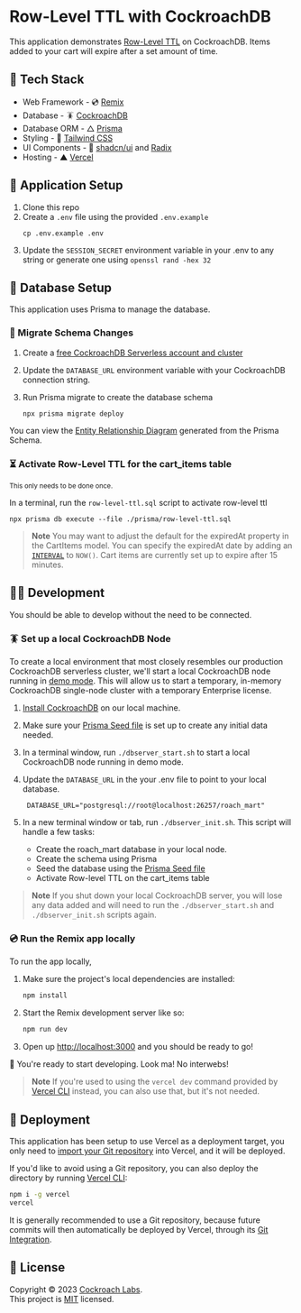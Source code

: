 # Row-Level TTL with CockroachDB

This application demonstrates [Row-Level TTL](https://www.cockroachlabs.com/docs/stable/row-level-ttl.html) on CockroachDB. Items added to your cart will expire after a set amount of time.

## 🥞 Tech Stack

- Web Framework - 💿 [Remix](https://remix.run/)
- Database - 🪳 [CockroachDB](https://www.cockroachlabs.com/)
- Database ORM - △ [Prisma](https://www.prisma.io/)
- Styling - 🍃 [Tailwind CSS](https://tailwindcss.com/)
- UI Components - 🧱 [shadcn/ui](https://ui.shadcn.com/) and [Radix](https://www.radix-ui.com/)
- Hosting - ▲ [Vercel](https://vercel.com/)

## 🧰 Application Setup

1. Clone this repo
1. Create a `.env` file using the provided `.env.example`
   ```
   cp .env.example .env
   ```
1. Update the `SESSION_SECRET` environment variable in your .env to any string or generate one using `openssl rand -hex 32`

## 💾 Database Setup

This application uses Prisma to manage the database.

### 🧳 Migrate Schema Changes

1. Create a [free CockroachDB Serverless account and cluster](https://cockroachlabs.cloud/signup?referralId=sample_app)

1. Update the `DATABASE_URL` environment variable with your CockroachDB connection string.
1. Run Prisma migrate to create the database schema
   ```shell
   npx prisma migrate deploy
   ```

You can view the [Entity Relationship Diagram](./erd.md) generated from the Prisma Schema.

### ⏳ Activate Row-Level TTL for the cart_items table

<sup>This only needs to be done once.</sup>

In a terminal, run the `row-level-ttl.sql` script to activate row-level ttl

```shell
npx prisma db execute --file ./prisma/row-level-ttl.sql
```

> **Note**
> You may want to adjust the default for the expiredAt property in the CartItems model. You can specify the expiredAt date by adding an [`INTERVAL`](https://www.cockroachlabs.com/docs/stable/interval.html#duration-fields) to `NOW()`. Cart items are currently set up to expire after 15 minutes.

## 🧑‍💻 Development

You should be able to develop without the need to be connected.

### 🪳 Set up a local CockroachDB Node

To create a local environment that most closely resembles our production CockroachDB serverless cluster, we'll start a local CockroachDB node running in [demo mode](https://www.cockroachlabs.com/docs/stable/cockroach-demo.html). This will allow us to start a temporary, in-memory CockroachDB single-node cluster with a temporary Enterprise license.

1. [Install CockroachDB](https://www.cockroachlabs.com/docs/v23.1/install-cockroachdb) on our local machine.
1. Make sure your [Prisma Seed file](./prisma/seed.ts) is set up to create any initial data needed.
1. In a terminal window, run `./dbserver_start.sh` to start a local CockroachDB node running in demo mode.
1. Update the `DATABASE_URL` in the your .env file to point to your local database.

   ```shell
    DATABASE_URL="postgresql://root@localhost:26257/roach_mart"
   ```

1. In a new terminal window or tab, run `./dbserver_init.sh`. This script will handle a few tasks:
   - Create the roach_mart database in your local node.
   - Create the schema using Prisma
   - Seed the database using the [Prisma Seed file](./prisma/seed.ts)
   - Activate Row-level TTL on the cart_items table

> **Note**
> If you shut down your local CockroachDB server, you will lose any data added and will need to run the `./dbserver_start.sh` and `./dbserver_init.sh` scripts again.

### 💿 Run the Remix app locally

To run the app locally,

1. Make sure the project's local dependencies are installed:
   ```sh
   npm install
   ```
1. Start the Remix development server like so:
   ```sh
   npm run dev
   ```
1. Open up [http://localhost:3000](http://localhost:3000) and you should be ready to go!

🎉 You're ready to start developing. Look ma! No interwebs!

> **Note**
> If you're used to using the `vercel dev` command provided by [Vercel CLI](https://vercel.com/cli) instead, you can also use that, but it's not needed.

## 🚧 Deployment

This application has been setup to use Vercel as a deployment target, you only need to [import your Git repository](https://vercel.com/new) into Vercel, and it will be deployed.

If you'd like to avoid using a Git repository, you can also deploy the directory by running [Vercel CLI](https://vercel.com/cli):

```sh
npm i -g vercel
vercel
```

It is generally recommended to use a Git repository, because future commits will then automatically be deployed by Vercel, through its [Git Integration](https://vercel.com/docs/concepts/git).

## 📝 License

Copyright © 2023 [Cockroach Labs](https://cockroachlabs.com). <br />
This project is [MIT](./LICENSE) licensed.

